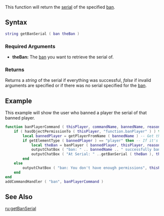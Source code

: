 This function will return the [serial](/docs/serial.md "wikilink") of the specified [ban](/ban.md "wikilink").

Syntax
------

``` lua
string getBanSerial ( ban theBan )
```

### Required Arguments

-   **theBan:** The [ban](/docs/ban.md "wikilink") you want to retrieve the serial of.

### Returns

Returns a *string* of the serial if everything was successful, *false* if invalid arguments are specified or if there was no serial specified for the [ban](/docs/ban.md "wikilink").

Example
-------

This example will show the user who banned a player the serial of that banned player.

``` lua
function banPlayerCommand ( thisPlayer, commandName, bannedName, reason )
    if ( hasObjectPermissionTo ( thisPlayer, "function.banPlayer" ) ) then -- If the command user has the rights
        local bannedPlayer = getPlayerFromName ( bannedName ) -- Get the ID from the player who gets banned
        if getElementType ( bannedPlayer ) == "player" then -- If it's a player
            local theBan = banPlayer ( bannedPlayer, thisPlayer, reason ) -- Ban the player
            outputChatBox ( "ban: " .. bannedName .. " successfully banned", thisPlayer ) -- Send the banner a succes message
            outputChatBox ( "At Serial: " ..getBanSerial ( theBan ), thisPlayer ) -- And send him the serial of the banned player
        end
    else
        outputChatBox ( "ban: You don't have enough permissions", thisPlayer ) -- If the command user doesn't have the permissions
    end
end
addCommandHandler ( "ban", banPlayerCommand )
```

See Also
--------

[ru:getBanSerial](/docs/ru:getbanserial.md "wikilink")
